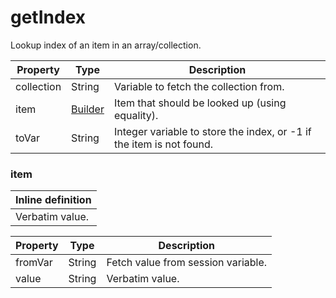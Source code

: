 # getIndex

Lookup index of an item in an array/collection.

| Property | Type | Description |
| ------- | ------- | -------- |
| collection | String | Variable to fetch the collection from. |
| item | [Builder](#item) | Item that should be looked up (using equality). |
| toVar | String | Integer variable to store the index, or -1 if the item is not found. |

### <a id="item"></a>item


| Inline definition |
| -------- |
| Verbatim value. |

| Property | Type | Description |
| ------- | ------- | ------- |
| fromVar | String | Fetch value from session variable. |
| value | String | Verbatim value. |


